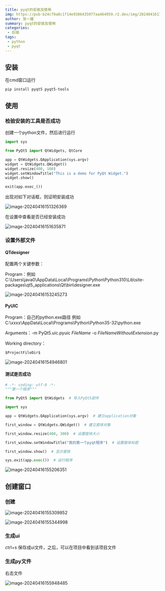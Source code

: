 ```yaml
---
title: pyqt的安装及使用
img: https://pub-b24cf0a8c1f14e9386435977aa464959.r2.dev/img/20240416174446.png
author: 张一雄
summary: pyqt的安装及使用
categories:
 - 后端
tags:
 - python
 - pyqt
---
```


## 安装

在cmd窗口运行

```shell
pip install pyqt5 pyqt5-tools
```

## 使用

### 检验安装的工具是否成功

创建一个python文件，然后进行运行

```python
import sys

from PyQt5 import QtWidgets, QtCore

app = QtWidgets.QApplication(sys.argv)
widget = QtWidgets.QWidget()
widget.resize(400, 100)
widget.setWindowTitle("This is a demo for PyQt Widget.")
widget.show()

exit(app.exec_())

```

出现对如下对话框，则证明安装成功

![image-20240416151326369](https://pub-b24cf0a8c1f14e9386435977aa464959.r2.dev/img/20240416151328.png)

在设置中查看是否已经安装成功

![image-20240416151635871](https://pub-b24cf0a8c1f14e9386435977aa464959.r2.dev/img/20240416151638.png)

### 设置外部文件

#### QTdesigner

配置两个关键参数：

Program：例如 C:\Users\java0\AppData\Local\Programs\Python\Python310\Lib\site-packages\qt5_applications\Qt\bin\designer.exe

![image-20240416153245273](https://pub-b24cf0a8c1f14e9386435977aa464959.r2.dev/img/20240416153247.png)

#### PyUIC

Program：自己的python.exe路径 例如 C:\xxxx\AppData\Local\Programs\Python\Python35-32\python.exe

Arguments：-m PyQt5.uic.pyuic $FileName$ -o $FileNameWithoutExtension$.py

Working directory：

```txt
$ProjectFileDir$
```

![image-20240416154946801](https://pub-b24cf0a8c1f14e9386435977aa464959.r2.dev/img/20240416154949.png)

#### 测试是否成功

```python
# -*- coding: utf-8 -*-
"""第一个程序"""

from PyQt5 import QtWidgets  # 导入PyQt5部件

import sys

app = QtWidgets.QApplication(sys.argv)  # 建立application对象

first_window = QtWidgets.QWidget()  # 建立窗体对象

first_window.resize(400, 300)  # 设置窗体大小

first_window.setWindowTitle("我的第一个pyqt程序")  # 设置窗体标题

first_window.show()  # 显示窗体

sys.exit(app.exec())  # 运行程序
```

![image-20240416155206351](https://pub-b24cf0a8c1f14e9386435977aa464959.r2.dev/img/20240416155208.png)

## 创建窗口

### 创建

![image-20240416155309852](https://pub-b24cf0a8c1f14e9386435977aa464959.r2.dev/img/20240416155312.png)

![image-20240416155344998](https://pub-b24cf0a8c1f14e9386435977aa464959.r2.dev/img/20240416155347.png)

### 生成ui

ctrl+s 保存成ui文件，之后，可以在项目中看到该项目文件

### 生成py文件

右击文件

![image-20240416155948485](https://pub-b24cf0a8c1f14e9386435977aa464959.r2.dev/img/20240416155950.png)

